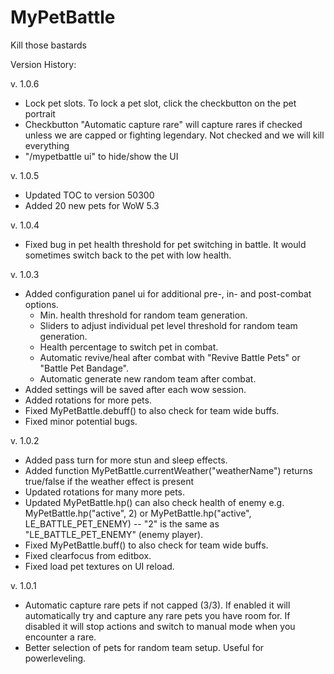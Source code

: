 MyPetBattle
===========
Kill those bastards

Version History:

v. 1.0.6
- Lock pet slots. To lock a pet slot, click the checkbutton on the pet portrait
- Checkbutton "Automatic capture rare" will capture rares if checked unless we are capped or fighting legendary. Not checked and we will kill everything
- "/mypetbattle ui" to hide/show the UI

v. 1.0.5

- Updated TOC to version 50300
- Added 20 new pets for WoW 5.3

v. 1.0.4

- Fixed bug in pet health threshold for pet switching in battle. It would sometimes switch back to the pet with low health.

v. 1.0.3

- Added configuration panel ui for additional pre-, in- and post-combat options.
  - Min. health threshold for random team generation.
  - Sliders to adjust individual pet level threshold for random team generation.
  - Health percentage to switch pet in combat.
  - Automatic revive/heal after combat with "Revive Battle Pets" or "Battle Pet Bandage".
  - Automatic generate new random team after combat.
- Added settings will be saved after each wow session.
- Added rotations for more pets.
- Fixed MyPetBattle.debuff() to also check for team wide buffs.
- Fixed minor potential bugs.

v. 1.0.2

- Added pass turn for more stun and sleep effects.
- Added function MyPetBattle.currentWeather("weatherName") returns true/false if the weather effect is present
- Updated rotations for many more pets.
- Updated MyPetBattle.hp() can also check health of enemy e.g. MyPetBattle.hp("active", 2) or MyPetBattle.hp("active", LE_BATTLE_PET_ENEMY) -- "2" is the same as "LE_BATTLE_PET_ENEMY" (enemy player).
- Fixed MyPetBattle.buff() to also check for team wide buffs.
- Fixed clearfocus from editbox.
- Fixed load pet textures on UI reload.

v. 1.0.1

- Automatic capture rare pets if not capped (3/3). If enabled it will automatically try and capture any rare pets you have room for. If disabled it will stop actions and switch to manual mode when you encounter a rare.
- Better selection of pets for random team setup. Useful for powerleveling.
